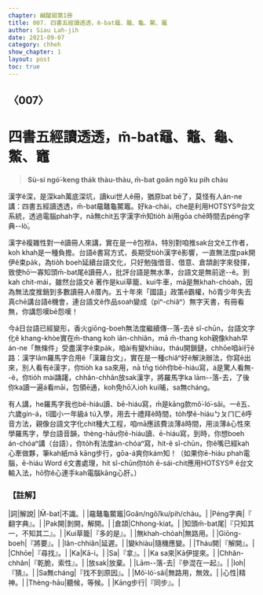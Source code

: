 ```yaml
---
chapter: 鹹酸甜第1冊
title: 007. 四書五經讀透透，m̄-bat黿、鼇、龜、鱉、竈
author: Siau Lah-jih
date: 2021-09-07
category: chheh
show_chapter: 1
layout: post
toc: true
---
```

  


## 〈007〉
# 四書五經讀透透，m̄-bat黿、鼇、龜、鱉、竈
>**Sù-si ngó͘-keng tha̍k thàu-thàu, m̄-bat goân ngô͘ ku pih chàu**

漢字ê深，是深kah萬底深坑，讀kui世人ê冊，猶原bat bē了，莫怪有人án-ne講：四書五經讀透透，m̄-bat黿鼇龜鱉竈。好ka-chài，che是利用HOTSYS®台文系統，透過電腦phah字，nā無chit五字漢字m̄知tio̍h ài用gōa chē時間去péng字典--lò͘。

漢字ê複雜性對一ê讀冊人來講，實在是一ê包袱á，特別對咱推sak台文ê工作者，koh khah是一種負擔。台語ê書寫方式，長期受tio̍h漢字ê影響，一直無法度pak開伊ê束pa̍k，為tio̍h boeh延續台語文化，只好勉強借音、借意、倉頡創字來發揮，致使hō͘一寡知頭m̄-bat尾ê讀冊人，批評台語是無水準，台語文是無前途--ê。到kah chit-mái，雖然台語文ê 著作是kui草籠、kui牛車，mā是無khah-cho̍ah，因為無法度推銷到多數讀冊人ê厝內。五十年來「國語」政策ê霸權，hō͘青少年失去真chē講台語ê機會，連台語文ê作品soah變成（pìⁿ-chiâⁿ）無字天書，有冊看無，你講怨嘆bē怨嘆！

今á日台語已經變形，香火giōng-boeh無法度繼續傳--落-去ê sî-chūn，台語文字化ê khang-khòe實在m̄-thang koh iân-chhiân，mā m̄-thang koh親像khah早án-ne「無條件」受盡漢字ê束pa̍k，咱ài有變khiàu，tháu開鎖鏈，chhōe咱ài行ê路：漢字lām羅馬字合用ê「漢羅台文」，實在是一種chiâⁿ好ê解決辦法，你寫ē出來，別人看有ê漢字，你tio̍h ka sa來用，nā tn̄g tio̍h你bē-hiáu寫，á是驚人看無--ê，你tio̍h mài躊躇，chhân-chhân放sak漢字，將羅馬字ka lām--落-去，了後你ka讀一遍á看māi，包領ē通，koh免hō͘人ioh kui晡，sa無cháng。

有人講，he羅馬字我也bē-hiáu讀、bē-hiáu寫，m̄是kāng款mô͘-ló͘-sâi。一ê五、六歲gín-á，tī國小一年級á tú入學，用去十禮拜ê時間，to̍h學ē-hiáuㄅㄆㄇㄈê呼音方法，親像台語文字化chit種大工程，咱mā應該費淡薄á時間，用淡薄á心性來學羅馬字，學台語音韻，thèng-hāu你ē-hiáu讀、ē-hiáu寫，到時，你想boeh án-chóaⁿ講（台語），你to̍h有法度án-chóaⁿ寫，hit-ê sî-chūn，你ê嘴已經kah心牽做夥，筆kah紙mā kāng步行，gōa-á爽你kám知！（如果你ē-hiáu phah電腦，ē-hiáu Word ê文書處理，hit sî-chūn你to̍h ē-sái-chit應用HOTSYS® ê台文輸入法，hō͘你ê心連手kah電腦kāng心肝。）



### 【註解】

|詞|解說|
|M̄-bat|不識。|
|黿鼇龜鱉竈|Goân/ngô͘/ku/pih/chàu。|
|Péng字典|『 翻字典』。|
|Pak開|剝開，解開。|
|倉頡|Chhong-kiat。|
|知頭m̄-bat尾|『只知其一，不知其二』。|
|Kui草籠|『多的是』。|
|無khah-cho̍ah|無路用。|
|Giōng-boeh|『將要』。|
|Iân-chhiân|延遲。|
|變khiàu|隨機應變。|
|Tháu開|『解開』。|
|Chhōe|『尋找』。|
|Ka|Kā-i。|
|Sa|『拿』。|
|Ka sa來|Kā伊提來。|
|Chhân-chhân|『乾脆，索性』。|
|放sak|放棄。|
|Lām--落-去|『參混在一起』。|
|Ioh|『猜』。|
|Sa無cháng|『找不到原因』。|
|Mô͘-ló͘-sâi|無路用，無效。|
|心性|精神。|
|Thèng-hāu|聽候，等候。|
|Kāng步行|『同步』。|

